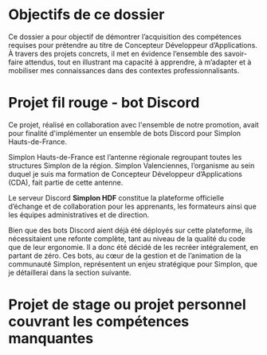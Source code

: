 # Objectifs de ce dossier
Ce dossier a pour objectif de démontrer l’acquisition des compétences requises pour prétendre au titre de Concepteur Développeur d’Applications. À travers des projets concrets, il met en évidence l’ensemble des savoir-faire attendus, tout en illustrant ma capacité à apprendre, à m’adapter et à mobiliser mes connaissances dans des contextes professionnalisants.

# Projet fil rouge - bot Discord
Ce projet, réalisé en collaboration avec l'ensemble de notre promotion, avait pour finalité d'implémenter un ensemble de bots Discord pour Simplon Hauts-de-France. 

Simplon Hauts-de-France est l’antenne régionale regroupant toutes les structures Simplon de la région. Simplon Valenciennes, l’organisme au sein duquel je suis ma formation de Concepteur Développeur d’Applications (CDA), fait partie de cette antenne.

Le serveur Discord **Simplon HDF** constitue la plateforme officielle d’échange et de collaboration pour les apprenants, les formateurs ainsi que les équipes administratives et de direction.

Bien que des bots Discord aient déjà été déployés sur cette plateforme, ils nécessitaient une refonte complète, tant au niveau de la qualité du code que de leur ergonomie. Il a donc été décidé de les recréer intégralement, en partant de zéro. Ces bots, au cœur de la gestion et de l’animation de la communauté Simplon,  représentent un enjeu stratégique pour Simplon, que je détaillerai dans la section suivante.

# Projet de stage ou projet personnel couvrant les compétences manquantes